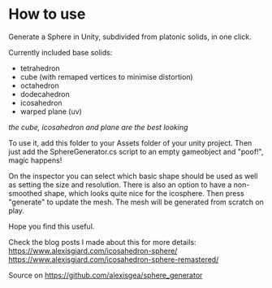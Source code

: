 # How to use
Generate a Sphere in Unity, subdivided from platonic solids, in one click.

Currently included base solids:
- tetrahedron
- cube (with remaped vertices to minimise distortion)
- octahedron
- dodecahedron
- icosahedron
- warped plane (uv)

*the cube, icosahedron and plane are the best looking*

To use it, add this folder to your Assets folder of your unity project. Then just add the SphereGenerator.cs script to an empty gameobject and "poof!", magic happens!

On the inspector you can select which basic shape should be used as well as setting the size and resolution. There is also an option to have a non-smoothed shape, which looks quite nice for the icosphere. Then press "generate" to update the mesh. The mesh will be generated from scratch on play.

Hope you find this useful.

Check the blog posts I made about this for more details:
https://www.alexisgiard.com/icosahedron-sphere/
https://www.alexisgiard.com/icosahedron-sphere-remastered/

Source on https://github.com/alexisgea/sphere_generator
